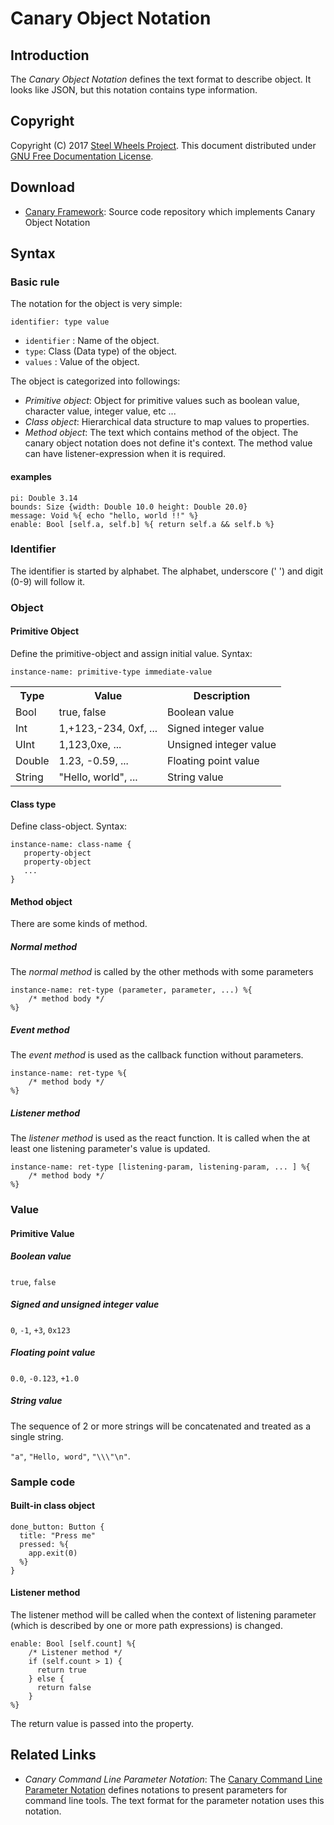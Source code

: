 # Canary Object Notation

## Introduction
The *Canary Object Notation* defines the text format to describe object. It looks like JSON, but this notation contains type information.

## Copyright
Copyright (C) 2017 [Steel Wheels Project](http://steelwheels.github.io). This document distributed under
[GNU Free Documentation License](https://www.gnu.org/licenses/fdl-1.3.en.html).

## Download
- [Canary Framework](https://github.com/steelwheels/Canary): Source code repository which implements Canary Object Notation

## Syntax
### Basic rule
The notation for the object is very simple:

`identifier: type value`
  - `identifier` : Name of the object.
  - `type`: Class (Data type) of the object.
  - `values` : Value of the object.

The object is categorized into followings:
  * *Primitive object*: Object for primitive values such as boolean value, character value, integer value, etc ...
  * *Class object*: Hierarchical data structure to map values to properties.
  * *Method object*: The text which contains method of the object. The canary object notation does not define it's context. The method value can have listener-expression when it is required.

#### examples
````
pi: Double 3.14
bounds: Size {width: Double 10.0 height: Double 20.0}
message: Void %{ echo "hello, world !!" %}
enable: Bool [self.a, self.b] %{ return self.a && self.b %}
````

### Identifier
The identifier is started by alphabet. The alphabet, underscore (' ') and digit (0-9) will follow it.

### Object
#### Primitive Object
Define the primitive-object and assign initial value.
Syntax:

````instance-name: primitive-type immediate-value````

<table>
<tr>
  <th>Type</th><th>Value</th><th>Description</th>
</tr>
<tr>
  <td>Bool</td><td>true, false</td><td>Boolean value</td>
</tr>
<tr>
  <td>Int</td><td>1,+123,-234, 0xf, ...</td><td>Signed integer value</td>
</tr>
<tr>
  <td>UInt</td><td>1,123,0xe, ...</td><td>Unsigned integer value</td>
</tr>
<tr>
  <td>Double</td><td>1.23, -0.59, ...</td><td>Floating point value</td>
</tr>
<tr>
  <td>String</td><td>"Hello, world", ...</td><td>String value</td>
</tr>
</table>

#### Class type
Define class-object. Syntax:
````
instance-name: class-name {
   property-object
   property-object
   ...
}
````

#### Method object
There are some kinds of method.

##### Normal method
The *normal method* is called by the other methods with some parameters
````
instance-name: ret-type (parameter, parameter, ...) %{
    /* method body */
%}
````
##### Event method
The *event method* is used as the callback function without parameters.
````
instance-name: ret-type %{
    /* method body */
%}
````
##### Listener method
The *listener method* is used as the react function. It is called when the at least one listening parameter's value is updated.
````
instance-name: ret-type [listening-param, listening-param, ... ] %{
    /* method body */
%}
````

### Value
#### Primitive Value
##### Boolean value
`true`, `false`

##### Signed and unsigned integer value
`0`, `-1`, `+3`, `0x123`

##### Floating point value
`0.0`, `-0.123`, `+1.0`

##### String value
The sequence of 2 or more strings will be concatenated and treated as a single string.

``"a"``, ``"Hello, word"``, `"\\\"\n"`.

### Sample code
#### Built-in class object
````
done_button: Button {
  title: "Press me"
  pressed: %{
    app.exit(0)
  %}
}
````

#### Listener method
The listener method will be called when the context of listening parameter (which is described by one or more path expressions) is changed.
````
enable: Bool [self.count] %{
    /* Listener method */
    if (self.count > 1) {
      return true
    } else {
      return false
    }
%}
````
The return value is passed into the property.

## Related Links
* *Canary Command Line Parameter Notation*: The [Canary Command Line Parameter Notation](https://github.com/steelwheels/Canary/blob/master/Document/CanaryParameter.md) defines notations to present parameters for command line tools. The text format for the parameter notation uses this notation.
